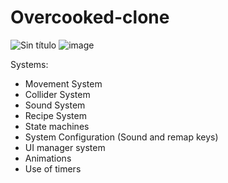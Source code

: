 # Overcooked-clone

![Sin título](https://github.com/AngelJrz/Overcooked-clone/assets/61328294/608e4dc0-094d-4911-a3a5-857305d2ace0)
![image](https://github.com/AngelJrz/Overcooked-clone/assets/61328294/b1040941-b095-4a33-9be0-3c2cac5d7622)

Systems: 
- Movement System
- Collider System
- Sound System
- Recipe System
- State machines
- System Configuration (Sound and remap keys)
- UI manager system
- Animations
- Use of timers
